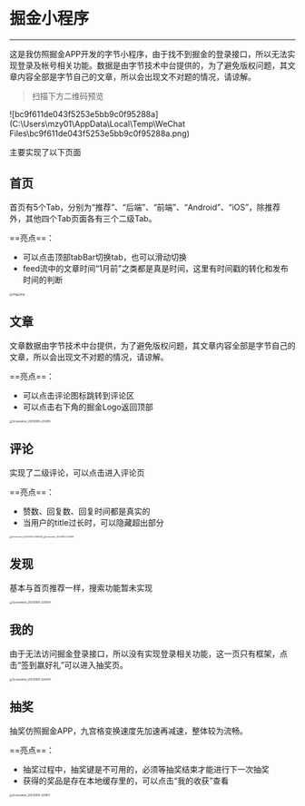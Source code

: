 

# 掘金小程序

---

这是我仿照掘金APP开发的字节小程序，由于找不到掘金的登录接口，所以无法实现登录及帐号相关功能。数据是由字节技术中台提供的，为了避免版权问题，其文章内容全部是字节自己的文章，所以会出现文不对题的情况，请谅解。

> 扫描下方二维码预览

![bc9f611de043f5253e5bb9c0f95288a](C:\Users\mzy01\AppData\Local\Temp\WeChat Files\bc9f611de043f5253e5bb9c0f95288a.png)

主要实现了以下页面

## 首页

首页有5个Tab，分别为“推荐”、“后端”、“前端”、“Android”、“iOS”，除推荐外，其他四个Tab页面各有三个二级Tab。

==亮点==：

- 可以点击顶部tabBar切换tab，也可以滑动切换
- feed流中的文章时间“1月前”之类都是真是时间，这里有时间戳的转化和发布时间的判断

<img src="file:///C:\Users\mzy01\Documents\Tencent Files\609481556\Image\C2C\58BD8A51C1B56462DB7EFFAFDAC948C1.jpg" alt="img" style="zoom: 33%;" /><img src="file:///C:\Users\mzy01\Documents\Tencent Files\609481556\Image\C2C\56D9CB6BD721965D5B70B9C50FDBDA53.jpg" alt="img" style="zoom:33%;" />

## 文章

文章数据由字节技术中台提供，为了避免版权问题，其文章内容全部是字节自己的文章，所以会出现文不对题的情况，请谅解。

==亮点==：

- 可以点击评论图标跳转到评论区
- 可以点击右下角的掘金Logo返回顶部

<img src="C:\Users\mzy01\Documents\Tencent Files\609481556\FileRecv\Screenshot_20210905-223818.jpg" alt="Screenshot_20210905-223818" style="zoom:33%;" />

## 评论

实现了二级评论，可以点击进入评论页

==亮点==：

- 赞数、回复数、回复时间都是真实的
- 当用户的title过长时，可以隐藏超出部分

<img src="C:\Users\mzy01\Documents\Tencent Files\609481556\FileRecv\Screenshot_20210905-221835(1).jpg" alt="Screenshot_20210905-221835(1)" style="zoom: 25%;" /><img src="C:\Users\mzy01\Documents\Tencent Files\609481556\FileRecv\Screenshot_20210905-221846.jpg" alt="Screenshot_20210905-221846" style="zoom: 25%;" />

## 发现

基本与首页推荐一样，搜索功能暂未实现

<img src="C:\Users\mzy01\Documents\Tencent Files\609481556\FileRecv\Screenshot_20210905-221604.jpg" alt="Screenshot_20210905-221604" style="zoom:33%;" />

 ## 我的

由于无法访问掘金登录接口，所以没有实现登录相关功能，这一页只有框架，点击“签到嬴好礼”可以进入抽奖页。

<img src="C:\Users\mzy01\Documents\Tencent Files\609481556\FileRecv\Screenshot_20210905-224347.jpg" alt="Screenshot_20210905-224347" style="zoom:33%;" />

## 抽奖

抽奖仿照掘金APP，九宫格变换速度先加速再减速，整体较为流畅。

==亮点==：

- 抽奖过程中，抽奖键是不可用的，必须等抽奖结束才能进行下一次抽奖
- 获得的奖品是存在本地缓存里的，可以点击“我的收获”查看

<img src="C:\Users\mzy01\Documents\Tencent Files\609481556\FileRecv\Screenshot_20210905-221857.jpg" alt="Screenshot_20210905-221857" style="zoom:33%;" />


